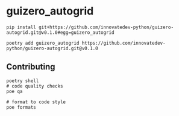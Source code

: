 # guizero_autogrid

    pip install git+https://github.com/innovatedev-python/guizero-autogrid.git@v0.1.0#egg=guizero_autogrid

    poetry add guizero_autogrid https://github.com/innovatedev-python/guizero-autogrid.git@v0.1.0

## Contributing

    poetry shell
    # code quality checks
    poe qa

    # format to code style
    poe formats